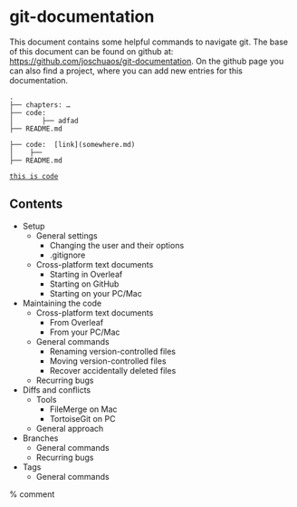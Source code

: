 # git-documentation
This document contains some helpful commands to navigate git. The base of this document can be found on github at: https://github.com/joschuaos/git-documentation. On the github page you can also find a project, where you can add new entries for this documentation.

`.`  
`├── chapters: …  `  
`├── code:  `  
`│       ├── adfad `  
`├── README.md`  
```
├── code:  [link](somewhere.md)
│    ├──  
├── README.md
```
[`this is code`](https://this_is_url/)

## Contents
* Setup
  * General settings 
    * Changing the user and their options
    * .gitignore
  * Cross-platform text documents
    * Starting in Overleaf
    * Starting on GitHub
    * Starting on your PC/Mac
* Maintaining the code
  * Cross-platform text documents
    * From Overleaf
    * From your PC/Mac
  * General commands  
    * Renaming version-controlled files
    * Moving version-controlled files
    * Recover accidentally deleted files
  * Recurring bugs
* Diffs and conflicts
  * Tools
    * FileMerge on Mac
    * TortoiseGit on PC
  * General approach
* Branches
  * General commands
  * Recurring bugs
* Tags
  * General commands

% comment
